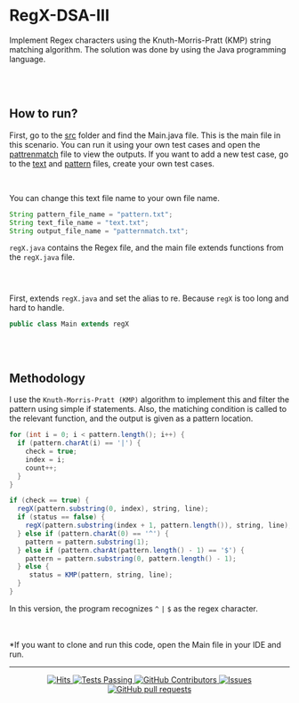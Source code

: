 # RegX-DSA-III
Implement Regex characters using the Knuth-Morris-Pratt (KMP) string matching algorithm. The solution was done by using the Java programming language.

<br /><br />
## How to run?
First, go to the [src](https://github.com/Buddhikanip/RegX-DSA-III/tree/main/src) folder and find the Main.java file. This is the main file in this scenario. You can run it using your own test cases and open the [pattrenmatch](https://github.com/Buddhikanip/RegX-DSA-III/blob/main/patternmatch.txt) file to view the outputs. If you want to add a new test case, go to the [text](https://github.com/Buddhikanip/RegX-DSA-III/blob/main/text.txt) and [pattern](https://github.com/Buddhikanip/RegX-DSA-III/blob/main/pattern.txt) files, create your own test cases.


<br />

You can change this text file name to your own file name.
```java
String pattern_file_name = "pattern.txt";
String text_file_name = "text.txt";
String output_file_name = "patternmatch.txt";
```

`regX.java` contains the Regex file, and the main file extends functions from the `regX.java` file.
<br/><br/>
#
First, extends `regX.java` and set the alias to re. Because `regX` is too long and hard to handle.
```java
public class Main extends regX
```

<br /><br />

## Methodology
I use the `Knuth-Morris-Pratt (KMP)` algorithm to implement this and filter the pattern using simple if statements. Also, the matiching condition is called to the relevant function, and the output is given as a pattern location.

```java
for (int i = 0; i < pattern.length(); i++) {
  if (pattern.charAt(i) == '|') {
    check = true;
    index = i;
    count++;
  }
}

if (check == true) {
  regX(pattern.substring(0, index), string, line);
  if (status == false) {
    regX(pattern.substring(index + 1, pattern.length()), string, line);
  } else if (pattern.charAt(0) == '^') {
    pattern = pattern.substring(1);
  } else if (pattern.charAt(pattern.length() - 1) == '$') {
    pattern = pattern.substring(0, pattern.length() - 1);
  } else {
     status = KMP(pattern, string, line);
  }
}
```

In this version, the program recognizes `^` `|` `$` as the regex character.

<br><br>
*If you want to clone and run this code, open the Main file in your IDE and run.


____
<p align="center">
    <a href="https://github.com/Buddhikanip/RegX-DSA-III/">
      <img alt="Hits" src="https://hits.sh/github.com/Buddhikanip/RegX-DSA-III.svg?label=Views"/>
    </a>
    <a href="https://github.com/Buddhikanip/RegX-DSA-III/actions">
      <img alt="Tests Passing" src="https://github.com/anuraghazra/github-readme-stats/workflows/Test/badge.svg" />
    </a>
    <a href="https://github.com/Buddhikanip/RegX-DSA-III/graphs/contributors">
      <img alt="GitHub Contributors" src="https://img.shields.io/github/contributors/Buddhikanip/RegX-DSA-III" />
    </a>
    <a href="https://github.com/Buddhikanip/RegX-DSA-III/issues">
      <img alt="Issues" src="https://img.shields.io/github/issues/Buddhikanip/RegX-DSA-III?color=0088ff" />
    </a>
    <a href="https://github.com/Buddhikanip/RegX-DSA-III/pulls">
      <img alt="GitHub pull requests" src="https://img.shields.io/github/issues-pr/Buddhikanip/RegX-DSA-III?color=0088ff" />
    </a>
  </p>
